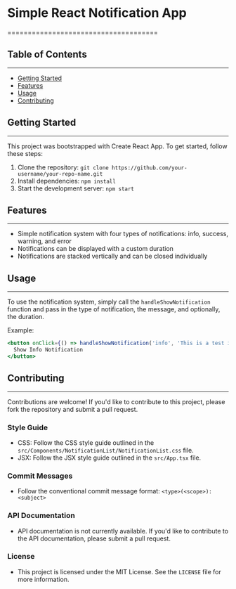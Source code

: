 

# Simple React Notification App
=====================================

## Table of Contents
-----------------

* [Getting Started](#getting-started)
* [Features](#features)
* [Usage](#usage)
* [Contributing](#contributing)

## Getting Started
---------------

This project was bootstrapped with Create React App. To get started, follow these steps:

1. Clone the repository: `git clone https://github.com/your-username/your-repo-name.git`
2. Install dependencies: `npm install`
3. Start the development server: `npm start`

## Features
--------

* Simple notification system with four types of notifications: info, success, warning, and error
* Notifications can be displayed with a custom duration
* Notifications are stacked vertically and can be closed individually

## Usage
-----

To use the notification system, simply call the `handleShowNotification` function and pass in the type of notification, the message, and optionally, the duration.

Example:
```jsx
<button onClick={() => handleShowNotification('info', 'This is a test info notification!')}>
  Show Info Notification
</button>
```
## Contributing
------------

Contributions are welcome! If you'd like to contribute to this project, please fork the repository and submit a pull request.

### Style Guide

* CSS: Follow the CSS style guide outlined in the `src/Components/NotificationList/NotificationList.css` file.
* JSX: Follow the JSX style guide outlined in the `src/App.tsx` file.

### Commit Messages

* Follow the conventional commit message format: `<type>(<scope>): <subject>`

### API Documentation

* API documentation is not currently available. If you'd like to contribute to the API documentation, please submit a pull request.

### License

* This project is licensed under the MIT License. See the `LICENSE` file for more information.